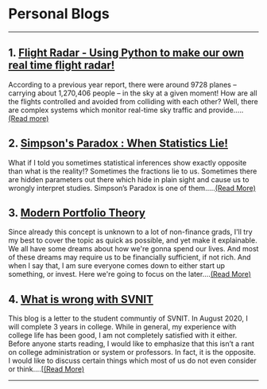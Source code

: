 # Personal Blogs

---

## 1. [Flight Radar - Using Python to make our own real time flight radar!](https://high-in-entropy.github.io/resume2/1flight-radar)
According to a previous year report, there were around 9728 planes – carrying about 1,270,406 people – in the sky at a given moment! How are all the flights controlled and avoided from colliding with each other? Well, there are complex systems which monitor real-time sky traffic and provide.....[(Read more)](https://high-in-entropy.github.io/resume2/1flight-radar)

## 2. [Simpson's Paradox : When Statistics Lie!](https://high-in-entropy.github.io/resume2/2simpsons_paradox)
What if I told you sometimes statistical inferences show exactly opposite than what is the reality!? Sometimes the fractions lie to us. Sometimes there are hidden parameters out there which hide in plain sight and cause us to wrongly interpret studies. Simpson’s Paradox is one of them.....[(Read More)](https://high-in-entropy.github.io/resume2/2simpsons_paradox)

## 3. [Modern Portfolio Theory](https://high-in-entropy.github.io/resume2/3mpt)
Since already this concept is unknown to a lot of non-finance grads, I'll try my best to cover the topic as quick as possible, and yet make it explainable. We all have some dreams about how we're gonna spend our lives. And most of these dreams may require us to be financially sufficient, if not rich. And when I say that, I am sure everyone comes down to either start up something, or invest. Here we're going to focus on the later....[(Read More)](https://high-in-entropy.github.io/resume2/3mpt)

## 4. [What is wrong with SVNIT](https://high-in-entropy.github.io/resume2/3-what-is-wrong-with-svnit)
This blog is a letter to the student communtiy of SVNIT. In August 2020, I will complete 3 years in college. While in general, my experience with college life has been good, I am not completely satisfied with it either. Before anyone starts reading, I would like to emphasize that this isn’t a rant on college administration or system or professors. In fact, it is the opposite. I would like to discuss certain things which most of us do not even consider or think....[[(Read More)](https://high-in-entropy.github.io/resume2/3-what-is-wrong-with-svnit)

---
